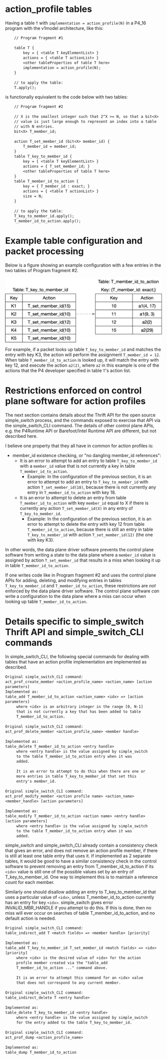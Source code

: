# action_profile tables

Having a table `T` with `implementation = action_profile(N)` in a
P4_16 program with the v1model architecture, like this:

```
    // Program fragment #1

    table T {
        key = { <table T keyElementList> }
        actions = { <table T actionList> }
        <other tableProperties of table T here>
        implementation = action_profile(N);
    }

    // to apply the table:
    T.apply();
```

is functionally equivalent to the code below with two tables:


```
    // Program fragment #2

    // X is the smallest integer such that 2^X >= N, so that a bit<X>
    // value is just large enough to represent an index into a table
    // with N entries.
    bit<X> T_member_id;

    action T_set_member_id (bit<X> member_id) {
        T_member_id = member_id;
    }
    table T_key_to_member_id {
        key = { <table T keyElementList> }
        actions = { T_set_member_id; }
        <other tableProperties of table T here>
    }
    table T_member_id_to_action {
        key = { T_member_id : exact; }
        actions = { <table T actionList> }
        size = N;
    }

    // to apply the table:
    T_key_to_member_id.apply();
    T_member_id_to_action.apply();
```


# Example table configuration and packet processing

Below is a figure showing an example configuration with a few entries
in the two tables of Program fragment #2.

<img src="figures/action-profile-example.png" alt="Example table configuration for 2-table implementation of a P4 action profile" width="600" align="middle">

For example, if a packet looks up table `T_key_to_member_id` and
matches the entry with key K3, the action will perform the assignment
`T_member_id = 12`.  When table `T_member_id_to_action` is looked up,
it will match the entry with key 12, and execute the action `a2(2)`,
where `a2` in this example is one of the actions that the P4 developer
specified in table `T`'s action list.


# Restrictions enforced on control plane software for action profiles

The next section contains details about the Thrift API for the open
source simple_switch process, and the commands exposed to exercise
that API via the simple_switch_CLI command.  The details of other
control plane APIs, e.g. the P4Runtime API or Barefoot/Intel Runtime
API are different, but not described here.

I believe one property that they all have in common for action
profiles is:

+ member_id existence checking, or "no dangling member_id references":
  + It is an error to attempt to add an entry to table
    `T_key_to_member_id` with a `member_id` value that is not
    currently a key in table `T_member_id_to_action`.
    + Example: In the configuration of the previous section, it is an
      error to attempt to add an entry to `T_key_to_member_id` with
      action `T_set_member_id(18)`, because there is not currently any
      entry in `T_member_id_to_action` with key 18.
  + It is an error to attempt to delete an entry from table
    `T_member_id_to_action` with key `member_id` equal to X if there
    is currently any action `T_set_member_id(X)` in any entry of
    `T_key_to_member_id`.
    + Example: In the configuration of the previous section, it is an
      error to attempt to delete the entry with key 12 from table
      `T_member_id_to_action`, because there is still an entry in
      table `T_key_to_member_id` with action `T_set_member_id(12)`
      (the one with key K3).

In other words, the data plane driver software prevents the control
plane software from writing a state to the data plane where a
`member_id` value is assigned by action `T_set_member_id` that results
in a miss when looking it up in table `T_member_id_to_action`.

If one writes code like in Program fragment #2 and uses the control
plane APIs for adding, deleting, and modifying entries in tables
`T_key_to_member_id` and `T_member_id_to_action`, these restrictions
are _not_ enforced by the data plane driver software.  The control
plane software _can_ write a configuration to the data plane where a
miss can occur when looking up table `T_member_id_to_action`.


# Details specific to simple_switch Thrift API and simple_switch_CLI commands

In simple_switch_CLI, the following special commands for dealing with
tables that have an action profile implementation are implemented as
described.

    Original simple_switch_CLI command:
    act_prof_create_member <action_profile_name> <action_name> [action parameters]
    Implemented as:
    table_add T_member_id_to_action <action_name> <idx> => [action parameters]
         where <idx> is an arbitrary integer in the range [0, N-1]
         that is not currently a key that has been added to table
         T_member_id_to_action.

    Original simple_switch_CLI command:
    act_prof_delete_member <action_profile_name> <member handle>

    Implemented as:
    table_delete T_member_id_to_action <entry handle>
         where <entry handle> is the value assigned by simple_switch
         to the table T_member_id_to_action entry when it was
         added.

         It is an error to attempt to do this when there are one or
         more entries in table T_key_to_member_id that set this
         entry's member_id.

    Original simple_switch_CLI command:
    act_prof_modify_member <action profile name> <action_name> <member_handle> [action parameters]

    Implemented as:
    table_modify T_member_id_to_action <action name> <entry handle> [action parameters]
         where <entry handle> is the value assigned by simple_switch
         to the table T_member_id_to_action entry when it was
         added.

simple_switch and simple_switch_CLI already contain a consistency
check that gives an error, and does not remove an action profile
member, if there is still at least one table entry that uses it.  If
implemented as 2 separate tables, it would be good to have a similar
consistency check in the control software to prevent removing an entry
from T_member_id_to_action if its `<idx>` value is still one of the
possible values set by an entry of T_key_to_member_id.  One way to
implement this is to maintain a reference count for each member.

Similarly one should disallow adding an entry to T_key_to_member_id
that uses a particular value of `<idx>`, unless T_member_id_to_action
currently has an entry for key `<idx>`.  simple_switch gives error
INVALID_MBR_HANDLE if you attempt to do this.  If this is done, then
no miss will ever occur on searches of table T_member_id_to_action,
and no default action is needed.

    Original simple_switch_CLI command:
    table_indirect_add T <match fields> => <member handle> [priority]

    Implemented as:
    table_add T_key_to_member_id T_set_member_id <match fields> => <idx> [priority]
         where <idx> is the desired value of <idx> for the action
         profile member created via the "table_add
         T_member_id_to_action ..." command above.

         It is an error to attempt this command for an <idx> value
         that does not correspond to any current member.

    Original simple_switch_CLI command:
    table_indirect_delete T <entry handle>

    Implemented as:
    table_delete T_key_to_member_id <entry handle>
         where <entry handle> is the value assigned by simple_switch
         for the entry added to the table T_key_to_member_id.

    Original simple_switch_CLI command:
    act_prof_dump <action_profile_name>

    Implemented as:
    table_dump T_member_id_to_action
